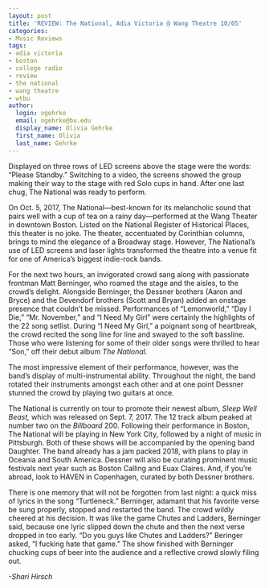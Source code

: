 ```yaml
---
layout: post
title: 'REVIEW: The National, Adia Victoria @ Wang Theatre 10/05'
categories:
- Music Reviews
tags:
- adia victoria
- boston
- college radio
- review
- the national
- wang theatre
- wtbu
author:
  login: ogehrke
  email: ogehrke@bu.edu
  display_name: Olivia Gehrke
  first_name: Olivia
  last_name: Gehrke
---
```

Displayed on three rows of LED screens above the stage were the words: “Please Standby.” Switching to a video, the screens showed the group making their way to the stage with red Solo cups in hand. After one last chug, The National was ready to perform.

On Oct. 5, 2017, The National—best-known for its melancholic sound that pairs well with a cup of tea on a rainy day—performed at the Wang Theater in downtown Boston. Listed on the National Register of Historical Places, this theater is no joke. The theater, accentuated by Corinthian columns, brings to mind the elegance of a Broadway stage. However, The National’s use of LED screens and laser lights transformed the theatre into a venue fit for one of America’s biggest indie-rock bands.

For the next two hours, an invigorated crowd sang along with passionate frontman Matt Berninger, who roamed the stage and the aisles, to the crowd’s delight. Alongside Berninger, the Dessner brothers (Aaron and Bryce) and the Devendorf brothers (Scott and Bryan) added an onstage presence that couldn’t be missed. Performances of “Lemonworld,” “Day I Die,” “Mr. November,” and “I Need My Girl” were certainly the highlights of the 22 song setlist. During “I Need My Girl,” a poignant song of heartbreak, the crowd recited the song line for line and swayed to the soft bassline. Those who were listening for some of their older songs were thrilled to hear “Son,” off their debut album _The National._ 

The most impressive element of their performance, however, was the band’s display of multi-instrumental ability. Throughout the night, the band rotated their instruments amongst each other and at one point Dessner stunned the crowd by playing two guitars at once.

The National is currently on tour to promote their newest album, _Sleep Well Beast,_ which was released on Sept. 7, 2017. The 12 track album peaked at number two on the _Billboard_ 200. Following their performance in Boston, The National will be playing in New York City, followed by a night of music in Pittsburgh. Both of these shows will be accompanied by the opening band Daughter. The band already has a jam packed 2018, with plans to play in Oceania and South America. Dessner will also be curating prominent music festivals next year such as Boston Calling and Euax Claires. And, if you’re abroad, look to HAVEN in Copenhagen, curated by both Dessner brothers.

There is one memory that will not be forgotten from last night: a quick miss of lyrics in the song “Turtleneck.” Berninger, adamant that his favorite verse be sung properly, stopped and restarted the band. The crowd wildly cheered at his decision. It was like the game Chutes and Ladders, Berninger said, because one lyric slipped down the chute and then the next verse dropped in too early. “Do you guys like Chutes and Ladders?” Beringer asked, “I fucking hate that game.” The show finished with Berninger chucking cups of beer into the audience and a reflective crowd slowly filing out.

_\-Shari Hirsch_